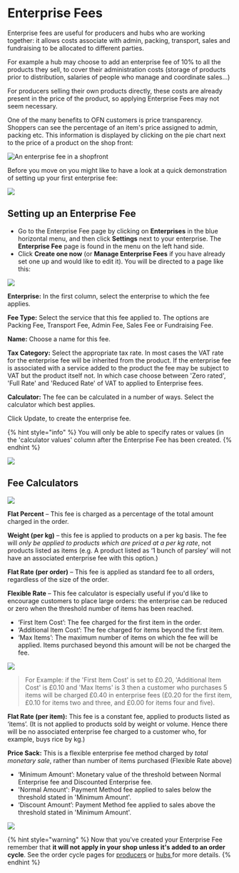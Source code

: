 # Enterprise Fees

Enterprise fees are useful for producers and hubs who are working together: it allows costs associate with admin, packing, transport, sales and fundraising to be allocated to different parties.

For example a hub may choose to add an enterprise fee of 10% to all the products they sell, to cover their administration costs \(storage of products prior to distribution, salaries of people who manage and coordinate sales...\)

For producers selling their own products directly, these costs are already present in the price of the product, so applying Enterprise Fees may not seem necessary. 

One of the many benefits to OFN customers is price transparency.  Shoppers can see the percentage of an item's price assigned to admin, packing etc.  This information is displayed by clicking on the pie chart next to the price of a product on the shop front:

![An enterprise fee in a shopfront](../../.gitbook/assets/enterprsie-fee-in-shopfront.png)

Before you move on you might like to have a look at a quick demonstration of setting up your first enterprise fee:

![](../../.gitbook/assets/enterprisefeefirst.gif)

## Setting up an Enterprise Fee

* Go to the Enterprise Fee page by clicking on **Enterprises** in the blue horizontal menu, and then click **Settings** next to your enterprise. The **Enterprise Fee** page is found in the menu on the left hand side.
* Click **Create one now**  \(or **Manage Enterprise Fees** if you have already set one up and would like to edit it\). You will be directed to a page like this:

![](../../.gitbook/assets/enterprisefeecreate.jpg)

**Enterprise:** In the first column, select the enterprise to which the fee applies.

**Fee Type:** Select the service that this fee applied to.  The options are Packing Fee,  Transport Fee, Admin Fee, Sales Fee or Fundraising Fee.

**Name:** Choose a name for this fee.

**Tax Category:** Select the appropriate tax rate.  In most cases the VAT rate for the enterprise fee will be inherited from the product.  If the enterprise fee is associated with a service added to the product the fee may be subject to VAT but the product itself not. In which case choose between 'Zero rated', 'Full Rate' and 'Reduced Rate' of VAT to applied to Enterprise fees.

**Calculator:** The fee can be calculated in a number of ways. Select the calculator which best applies.

Click Update, to create the enterprise fee. 

{% hint style="info" %}
You will only be able to specify rates or values \(in the 'calculator values' column after the Enterprise Fee has been created.
{% endhint %}

![](../../.gitbook/assets/enterprisefee2.jpg)

## Fee Calculators

![](../../.gitbook/assets/enterprisefee3.jpg)

**Flat Percent** – This fee is charged as a percentage of the total amount charged in the order.

**Weight \(per kg\)** – this fee is applied to products on a per kg basis. The fee will _only be applied to products which are priced at a per kg rate_, not products listed as items \(e.g. A product listed as ‘1 bunch of parsley’ will not have an associated enterprise fee with this option.\)

**Flat Rate \(per order\)** – This fee is applied as standard fee to all orders, regardless of the size of the order.

**Flexible Rate** – This fee calculator is especially useful if you'd like to encourage customers to place large orders: the enterprise can be reduced or zero when the threshold number of items has been reached. 

* ‘First Item Cost’: The fee charged for the first item in the order.
* ‘Additional Item Cost’: The fee charged for items beyond the first item.
* ‘Max Items’: The maximum number of items on which the fee will be applied. Items purchased beyond this amount will be not be charged the fee.

![](../../.gitbook/assets/enterprisefeeflex.jpg)

> For Example: if the 'First Item Cost' is set to £0.20, 'Additional Item Cost' is £0.10 and 'Max Items' is 3 then a customer who purchases 5 items will be charged £0.40 in enterprise fees \(£0.20 for the first item, £0.10 for items two and three, and £0.00 for items four and five\).

**Flat Rate \(per item\):** This fee is a constant fee, applied to products listed as ‘items’. \(It is not applied to products sold by weight or volume. Hence there will be no associated enterprise fee charged to a customer who, for example, buys rice by kg.\)

**Price Sack:** This is a flexible enterprise fee method charged by _total monetary sale_, rather than number of items purchased \(Flexible Rate above\)

* ‘Minimum Amount’: Monetary value of the threshold between Normal Enterprise fee and Discounted Enterprise fee. 
* 'Normal Amount': Payment Method fee applied to sales below the threshold stated in 'Minimum Amount'.
* ‘Discount Amount’: Payment Method fee applied to sales above the threshold stated in 'Minimum Amount'.

![](../../.gitbook/assets/enterprisefeepc.jpg)

{% hint style="warning" %}
Now that you've created your Enterprise Fee remember that **it will not apply in your shop unless it's added to an order cycle**. See the order cycle pages for [producers](order-cycle/order-cycles-for-producers.md) or [hubs ](order-cycle/order-cycles-for-hubs.md)for more details.
{% endhint %}

